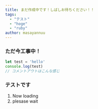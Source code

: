 ```yaml
---
title: まだ作成中です！しばしお待ちください！！
tags:
  - "テスト"
  - "hoge"
  - "ruby"
author: masayannuu
---
```


### ただ今工事中！

<!-- more -->

``` javascript
let test = 'hello'
console.log(test)
// コメントアウトはこんな感じ
```

### テストです

1. Now loading
1. plesase wait


<!-- md template.md -->
